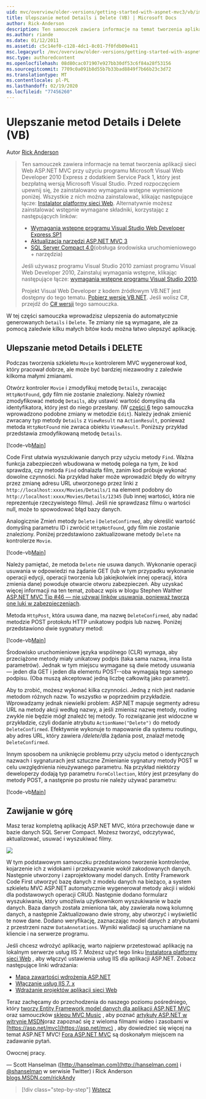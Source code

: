 ```yaml
---
uid: mvc/overview/older-versions/getting-started-with-aspnet-mvc3/vb/improving-the-details-and-delete-methods
title: Ulepszanie metod Details i Delete (VB) | Microsoft Docs
author: Rick-Anderson
description: Ten samouczek zawiera informacje na temat tworzenia aplikacji sieci Web ASP.NET MVC przy użyciu programu Microsoft Visual Web Developer 2010 Express z dodatkiem Service Pack 1, który jest...
ms.author: riande
ms.date: 01/12/2011
ms.assetid: c5c14ef0-c128-4dc1-8c01-7f0fdb09e411
msc.legacyurl: /mvc/overview/older-versions/getting-started-with-aspnet-mvc3/vb/improving-the-details-and-delete-methods
msc.type: authoredcontent
ms.openlocfilehash: 08d80cac071907e927bb30df53c6f84a28f53156
ms.sourcegitcommit: 7709c0a091b8d55b7b33bad8849f7b66b23c3d72
ms.translationtype: MT
ms.contentlocale: pl-PL
ms.lasthandoff: 02/19/2020
ms.locfileid: "77456260"
---
```

# <a name="improving-the-details-and-delete-methods-vb"></a>Ulepszanie metod Details i Delete (VB)

Autor [Rick Anderson](https://twitter.com/RickAndMSFT)

> Ten samouczek zawiera informacje na temat tworzenia aplikacji sieci Web ASP.NET MVC przy użyciu programu Microsoft Visual Web Developer 2010 Express z dodatkiem Service Pack 1, który jest bezpłatną wersją Microsoft Visual Studio. Przed rozpoczęciem upewnij się, że zainstalowano wymagania wstępne wymienione poniżej. Wszystkie z nich można zainstalować, klikając następujące łącze: [Instalator platformy sieci Web](https://www.microsoft.com/web/gallery/install.aspx?appid=VWD2010SP1Pack). Alternatywnie możesz zainstalować wstępnie wymagane składniki, korzystając z następujących linków:
> 
> - [Wymagania wstępne programu Visual Studio Web Developer Express SP1](https://www.microsoft.com/web/gallery/install.aspx?appid=VWD2010SP1Pack)
> - [Aktualizacja narzędzi ASP.NET MVC 3](https://www.microsoft.com/web/gallery/install.aspx?appsxml=&amp;appid=MVC3)
> - [SQL Server Compact 4,0](https://www.microsoft.com/web/gallery/install.aspx?appid=SQLCE;SQLCEVSTools_4_0)(obsługa środowiska uruchomieniowego + narzędzia)
> 
> Jeśli używasz programu Visual Studio 2010 zamiast programu Visual Web Developer 2010, Zainstaluj wymagania wstępne, klikając następujące łącze: [wymagania wstępne programu Visual Studio 2010](https://www.microsoft.com/web/gallery/install.aspx?appsxml=&amp;appid=VS2010SP1Pack).
> 
> Projekt Visual Web Developer z kodem źródłowym VB.NET jest dostępny do tego tematu. [Pobierz wersję VB.NET](https://code.msdn.microsoft.com/Introduction-to-MVC-3-10d1b098). Jeśli wolisz C#, przejdź do [ C# wersji](../cs/improving-the-details-and-delete-methods.md) tego samouczka.

W tej części samouczka wprowadzisz ulepszenia do automatycznie generowanych `Details` i `Delete`. Te zmiany nie są wymagane, ale za pomocą zaledwie kilku małych bitów kodu można łatwo ulepszyć aplikację.

## <a name="improving-the-details-and-delete-methods"></a>Ulepszanie metod Details i DELETE

Podczas tworzenia szkieletu `Movie` kontrolerem MVC wygenerował kod, który pracował dobrze, ale może być bardziej niezawodny z zaledwie kilkoma małymi zmianami.

Otwórz kontroler `Movie` i zmodyfikuj metodę `Details`, zwracając `HttpNotFound`, gdy film nie zostanie znaleziony. Należy również zmodyfikować metodę `Details`, aby ustawić wartość domyślną dla identyfikatora, który jest do niego przesłany. (W [części 6](examining-the-edit-methods-and-edit-view.md) tego samouczka wprowadzono podobne zmiany w metodzie `Edit`). Należy jednak zmienić zwracany typ metody `Details` z `ViewResult` na `ActionResult`, ponieważ metoda `HttpNotFound` nie zwraca obiektu `ViewResult`. Poniższy przykład przedstawia zmodyfikowaną metodę `Details`.

[!code-vb[Main](improving-the-details-and-delete-methods/samples/sample1.vb)]

Code First ułatwia wyszukiwanie danych przy użyciu metody `Find`. Ważna funkcja zabezpieczeń wbudowana w metodę polega na tym, że kod sprawdza, czy metoda `Find` odnalazła film, zanim kod próbuje wykonać dowolne czynności. Na przykład haker może wprowadzić błędy do witryny przez zmianę adresu URL utworzonego przez linki z `http://localhost:xxxx/Movies/Details/1` na element podobny do `http://localhost:xxxx/Movies/Details/12345` (lub innej wartości, która nie reprezentuje rzeczywistego filmu). Jeśli nie sprawdzasz filmu o wartości null, może to spowodować błąd bazy danych.

Analogicznie Zmień metody `Delete` i `DeleteConfirmed`, aby określić wartość domyślną parametru ID i zwrócić `HttpNotFound`, gdy film nie zostanie znaleziony. Poniżej przedstawiono zaktualizowane metody `Delete` na kontrolerze `Movie`.

[!code-vb[Main](improving-the-details-and-delete-methods/samples/sample2.vb)]

Należy pamiętać, że metoda `Delete` nie usuwa danych. Wykonanie operacji usuwania w odpowiedzi na żądanie GET (lub w tym przypadku wykonanie operacji edycji, operacji tworzenia lub jakiejkolwiek innej operacji, która zmienia dane) powoduje otwarcie otworu zabezpieczeń. Aby uzyskać więcej informacji na ten temat, zobacz wpis w blogu Stephen Walther [ASP.NET MVC Tip #46 — nie używaj linków usuwania, ponieważ tworzą one luki w zabezpieczeniach](http://stephenwalther.com/blog/archive/2009/01/21/asp.net-mvc-tip-46-ndash-donrsquot-use-delete-links-because.aspx).

Metoda `HttpPost`, która usuwa dane, ma nazwę `DeleteConfirmed`, aby nadać metodzie POST protokołu HTTP unikatowy podpis lub nazwę. Poniżej przedstawiono dwie sygnatury metod:

[!code-vb[Main](improving-the-details-and-delete-methods/samples/sample3.vb)]

Środowisko uruchomieniowe języka wspólnego (CLR) wymaga, aby przeciążone metody miały unikatowy podpis (taka sama nazwa, inna lista parametrów). Jednak w tym miejscu wymagane są dwie metody usuwania — jeden dla GET i jeden dla elementu POST--oba wymagają tego samego podpisu. (Oba muszą akceptować jedną liczbę całkowitą jako parametr).

Aby to zrobić, możesz wykonać kilka czynności. Jedną z nich jest nadanie metodom różnych nazw. To wszystko w poprzednim przykładzie. Wprowadzamy jednak niewielki problem: ASP.NET mapuje segmenty adresu URL na metody akcji według nazwy, a jeśli zmienisz nazwę metody, routing zwykle nie będzie mógł znaleźć tej metody. To rozwiązanie jest widoczne w przykładzie, czyli dodanie atrybutu `ActionName("Delete")` do metody `DeleteConfirmed`. Efektywnie wykonuje to mapowanie dla systemu routingu, aby adres URL, który zawiera <em>/delete/</em>dla żądania post, znalazł metodę `DeleteConfirmed`.

Innym sposobem na uniknięcie problemu przy użyciu metod o identycznych nazwach i sygnaturach jest sztuczne Zmienianie sygnatury metody POST w celu uwzględnienia nieużywanego parametru. Na przykład niektórzy deweloperzy dodają typ parametru `FormCollection`, który jest przesyłany do metody POST, a następnie po prostu nie należy używać parametru:

[!code-vb[Main](improving-the-details-and-delete-methods/samples/sample4.vb)]

## <a name="wrapping-up"></a>Zawijanie w górę

Masz teraz kompletną aplikację ASP.NET MVC, która przechowuje dane w bazie danych SQL Server Compact. Możesz tworzyć, odczytywać, aktualizować, usuwać i wyszukiwać filmy.

![](improving-the-details-and-delete-methods/_static/image1.png)

W tym podstawowym samouczku przedstawiono tworzenie kontrolerów, kojarzenie ich z widokami i przekazywanie wokół zakodowanych danych. Następnie utworzony i zaprojektowany model danych. Entity Framework Code First utworzyć bazę danych z modelu danych na bieżąco, a system szkieletu MVC ASP.NET automatycznie wygenerował metody akcji i widoki dla podstawowych operacji CRUD. Następnie dodano formularz wyszukiwania, który umożliwia użytkownikom wyszukiwanie w bazie danych. Baza danych została zmieniona tak, aby zawierała nową kolumnę danych, a następnie Zaktualizowano dwie strony, aby utworzyć i wyświetlić te nowe dane. Dodano weryfikację, zaznaczając model danych z atrybutami z przestrzeni nazw `DataAnnotations`. Wyniki walidacji są uruchamiane na kliencie i na serwerze programu.

Jeśli chcesz wdrożyć aplikację, warto najpierw przetestować aplikację na lokalnym serwerze usług IIS 7. Możesz użyć tego linku [Instalatora platformy sieci Web](https://www.microsoft.com/web/gallery/install.aspx?appsxml=&amp;appid=ASPNET;) , aby włączyć ustawienia usług IIS dla aplikacji ASP.NET. Zobacz następujące linki wdrażania:

- [Mapa zawartości wdrożenia ASP.NET](https://msdn.microsoft.com/library/dd394698.aspx)
- [Włączanie usług IIS 7. x](https://blogs.msdn.com/b/rickandy/archive/2011/03/14/enabling-iis-7-x-on-windows-7-vista-sp1-windows-2008-windows-2008-r2.aspx)
- [Wdrażanie projektów aplikacji sieci Web](https://msdn.microsoft.com/library/dd394698.aspx)

Teraz zachęcamy do przechodzenia do naszego poziomu pośredniego, który [tworzy Entity Framework model danych dla aplikacji ASP.NET MVC](../../../getting-started/getting-started-with-ef-using-mvc/creating-an-entity-framework-data-model-for-an-asp-net-mvc-application.md) oraz samouczków [sklepu MVC Music](../../mvc-music-store/mvc-music-store-part-1.md) , aby poznać [artykuły ASP.NET w witrynie MSDN](https://msdn.microsoft.com/library/gg416514(VS.98).aspx)oraz zapoznać się z wieloma filmami wideo i zasobami w [https://asp.net/mvc](https://asp.net/mvc) , aby dowiedzieć się więcej na temat ASP.NET MVC! [Fora ASP.NET MVC](https://forums.asp.net/1146.aspx) są doskonałym miejscem na zadawanie pytań.

Owocnej pracy.

— Scott Hanselman ([http://hanselman.com](http://hanselman.com) i [@shanselman](http://twitter.com/shanselman) w serwisie Twitter) i Rick Anderson [blogs.MSDN.com/rickAndy](https://blogs.msdn.com/rickAndy)

> [!div class="step-by-step"]
> [Wstecz](adding-validation-to-the-model.md)
